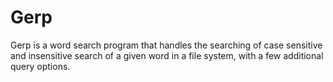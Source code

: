 # Gerp
Gerp is a word search program that handles the searching of case sensitive and insensitive search of a given word in a file system, with a few additional query options. 
